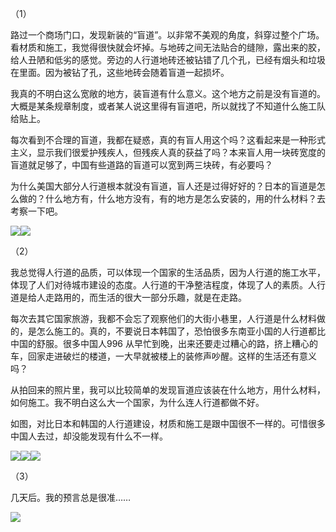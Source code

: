 （1）

路过一个商场门口，发现新装的“盲道”。以非常不美观的角度，斜穿过整个广场。看材质和施工，我觉得很快就会坏掉。与地砖之间无法贴合的缝隙，露出来的胶，给人丑陋和低劣的感觉。旁边的人行道地砖还被钻错了几个孔，已经有烟头和垃圾在里面。因为被钻了孔，这些地砖会随着盲道一起损坏。

我真的不明白这么宽敞的地方，装盲道有什么意义。这个地方之前是没有盲道的。大概是某条规章制度，或者某人说这里得有盲道吧，所以就找了不知道什么施工队给贴上。

每次看到不合理的盲道，我都在疑惑，真的有盲人用这个吗？这看起来是一种形式主义，显示我们很爱护残疾人，但残疾人真的获益了吗？本来盲人用一块砖宽度的盲道就足够了，中国有些道路的盲道可以宽到两三块砖，有必要吗？

为什么美国大部分人行道根本就没有盲道，盲人还是过得好好的？日本的盲道是怎么做的？什么地方有，什么地方没有，有的地方是怎么安装的，用的什么材料？去考察一下吧。

![](https://yinwang1.files.wordpress.com/2020/10/img_1628.jpg?w=690&h=920)![](https://yinwang1.files.wordpress.com/2020/10/img_1629.jpg?w=690&h=920)

（2）

我总觉得人行道的品质，可以体现一个国家的生活品质，因为人行道的施工水平，体现了人们对待城市建设的态度。人行道的干净整洁程度，体现了人的素质。人行道是给人走路用的，而生活的很大一部分乐趣，就是在走路。

每次去其它国家旅游，我都不会忘了观察他们的大街小巷里，人行道是什么材料做的，是怎么施工的。真的，不要说日本韩国了，恐怕很多东南亚小国的人行道都比中国的舒服。很多中国人996 从早忙到晚，出来还要走过糟心的路，挤上糟心的车，回家走进破烂的楼道，一大早就被楼上的装修声吵醒。这样的生活还有意义吗？

从拍回来的照片里，我可以比较简单的发现盲道应该装在什么地方，用什么材料，如何施工。我不明白这么大一个国家，为什么连人行道都做不好。

如图，对比日本和韩国的人行道建设，材质和施工是跟中国很不一样的。可惜很多中国人去过，却没能发现有什么不一样。

![](https://yinwang1.files.wordpress.com/2020/10/img_1630.jpg?w=736)![](https://yinwang1.files.wordpress.com/2020/10/img_1631.jpg?w=736)![](https://yinwang1.files.wordpress.com/2020/10/img_1633.jpg?w=736)

（3）

几天后。我的预言总是很准……

![](https://yinwang1.files.wordpress.com/2020/10/img_1634.jpg?w=736)

